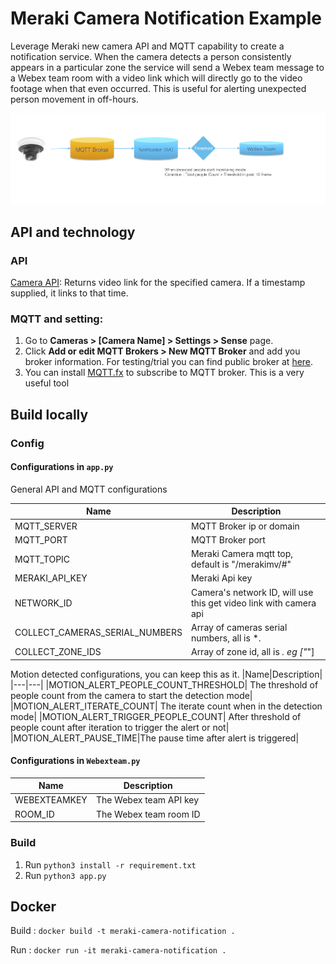 # Meraki Camera Notification Example

Leverage Meraki new camera API and MQTT capability to create a notification service. When the camera detects a person consistently appears in a particular zone the service will send a Webex team message to a Webex team room with a video link which will directly go to the video footage when that even occurred. This is useful for alerting unexpected person movement in off-hours.

![](/docs/digram.png)


## API and technology

### API

[Camera API](https://n262.meraki.com/CiscoStore-switc/n/XSQlFbOc/manage/support/api_docs#returns-video-link-for-the-specified-camera): Returns video link for the specified camera. If a timestamp supplied, it links to that time.

### MQTT and setting:

1. Go to **Cameras > [Camera Name] > Settings > Sense** page.
2. Click **Add or edit MQTT Brokers > New MQTT Broker** and add you broker information. For testing/trial you can find public broker at [here](https://github.com/mqtt/mqtt.github.io/wiki/public_brokers).
3. You can install [MQTT.fx](https://mqttfx.jensd.de/) to subscribe to MQTT broker. This is a very useful tool



## Build locally
### Config
#### Configurations in `app.py`

General API and MQTT configurations

|Name|Description|
|---|---|
|MQTT_SERVER|MQTT Broker ip or domain|
|MQTT_PORT|MQTT Broker port|
|MQTT_TOPIC|Meraki Camera mqtt top, default is "/merakimv/#"|
|MERAKI_API_KEY|Meraki Api key|
|NETWORK_ID|Camera's network ID, will use this get video link with camera api|
|COLLECT_CAMERAS_SERIAL_NUMBERS|Array of cameras serial numbers, all is *.|
|COLLECT_ZONE_IDS|Array of zone id, all is *. eg ["*"]|

Motion detected configurations, you can keep this as it.
|Name|Description|
|---|---|
|MOTION_ALERT_PEOPLE_COUNT_THRESHOLD| The threshold of people count from the camera to start the detection mode|
|MOTION_ALERT_ITERATE_COUNT| The iterate count when in the detection mode|
|MOTION_ALERT_TRIGGER_PEOPLE_COUNT| After threshold of people count after iteration to trigger the alert or not|
|MOTION_ALERT_PAUSE_TIME|The pause time after alert is triggered|

#### Configurations in `Webexteam.py`

|Name|Description|
|---|---|
|WEBEXTEAMKEY|The Webex team API key|
|ROOM_ID| The Webex team room ID|

### Build
1. Run `python3 install -r requirement.txt`
2. Run `python3 app.py`


## Docker

Build : `docker build -t meraki-camera-notification .`

Run : `docker run -it meraki-camera-notification .`
